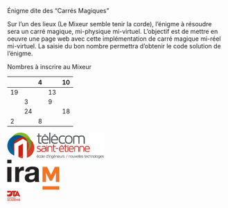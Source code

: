 Énigme dite des “Carrés Magiques”

Sur l’un des lieux (Le Mixeur semble tenir la corde), l’énigme à résoudre sera un carré magique, mi-physique mi-virtuel.
L’objectif est de mettre en oeuvre une page web avec cette implémentation de carré magique mi-réel mi-virtuel. La saisie du bon nombre permettra d’obtenir le code solution de l’énigme.

Nombres à inscrire au Mixeur

|    |    |  4 |    | 10 |
|----|----|----|----|----|
| 19 |    |    | 13 |    |
|    |  3 |    |  9 |    |
|    | 24 |    |    | 18 |
|  2 |    |  8 |    |    |


<img src="logo-telecom.png"><br><img src="logo-iram.png"><br><img src="logo-dta.png" style="width:30px;">





